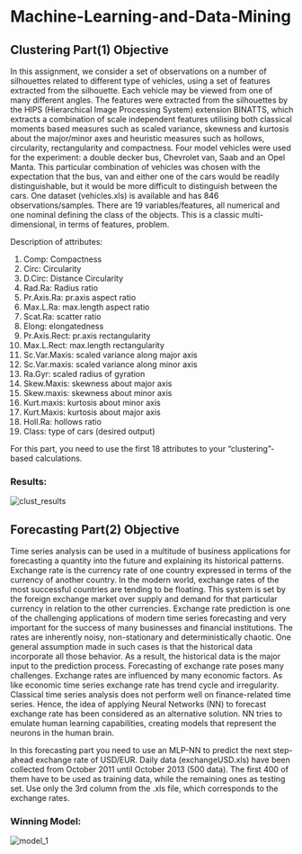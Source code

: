 # Machine-Learning-and-Data-Mining

## Clustering Part(1) Objective
In this assignment, we consider a set of observations on a number of silhouettes related to different type of vehicles, using a set of features extracted from the silhouette. Each vehicle may be viewed from one of many different angles. The features were extracted from the silhouettes by the HIPS (Hierarchical Image Processing System) extension BINATTS, which extracts a combination of scale independent features utilising both classical moments based measures such as scaled variance, skewness and kurtosis about the major/minor axes and heuristic measures such as hollows, circularity, rectangularity and compactness. Four model vehicles were used for the experiment: a double decker bus, Chevrolet van, Saab and an Opel Manta. This particular combination of vehicles was chosen with the expectation that the bus, van and either one of the cars would be readily distinguishable, but it would be more difficult to distinguish between the cars. One dataset (vehicles.xls) is available and has 846 observations/samples. There are 19 variables/features, all numerical and one nominal defining the class of the objects. This is a classic multi-dimensional, in terms of features, problem.

Description of attributes:
1. Comp: Compactness
2. Circ: Circularity
3. D.Circ: Distance Circularity
4. Rad.Ra: Radius ratio
5. Pr.Axis.Ra: pr.axis aspect ratio
6. Max.L.Ra: max.length aspect ratio
7. Scat.Ra: scatter ratio
8. Elong: elongatedness
9. Pr.Axis.Rect: pr.axis rectangularity
10. Max.L.Rect: max.length rectangularity
11. Sc.Var.Maxis: scaled variance along major axis
12. Sc.Var.maxis: scaled variance along minor axis
13. Ra.Gyr: scaled radius of gyration
14. Skew.Maxis: skewness about major axis
15. Skew.maxis: skewness about minor axis
16. Kurt.maxis: kurtosis about minor axis
17. Kurt.Maxis: kurtosis about major axis
18. Holl.Ra: hollows ratio
19. Class: type of cars (desired output)

For this part, you need to use the first 18 attributes to your “clustering”- based calculations.

### **Results:**
![clust_results](https://user-images.githubusercontent.com/66877247/183317658-d412be6a-dae6-492e-8bdb-3f7049b848b1.png)

## Forecasting Part(2) Objective
Time series analysis can be used in a multitude of business applications for forecasting a quantity into the future and explaining its historical patterns. Exchange rate is the currency rate of one country expressed in terms of the currency of another country. In the modern world, exchange rates of the most successful countries are tending to be floating. This system is set by the foreign exchange market over supply and demand for that particular currency in relation to the other currencies. Exchange rate prediction is one of the challenging applications of modern time series forecasting and very important for the success of many businesses and financial institutions. The rates are inherently noisy, non-stationary and deterministically chaotic. One general assumption made in such cases is that the historical data incorporate all those behavior. As a result, the historical data is the major input to the prediction process. Forecasting of exchange rate poses many challenges. Exchange rates are influenced by many economic factors. As like economic time series exchange rate has trend cycle and irregularity. Classical time series analysis does not perform well on finance-related time series. Hence, the idea of applying Neural Networks (NN) to forecast exchange rate has been considered as an alternative solution. NN tries to emulate human learning capabilities, creating models that represent the neurons in the human brain.

In this forecasting part you need to use an MLP-NN to predict the next step-ahead exchange rate of USD/EUR. Daily data (exchangeUSD.xls) have been collected from October 2011 until October 2013 (500 data). The first 400 of them have to be used as training data, while the remaining ones as testing set. Use only the 3rd column from the .xls file, which corresponds to the exchange rates.

### **Winning Model:**
![model_1](https://user-images.githubusercontent.com/66877247/183318088-b6f67cb8-c63b-48ea-8915-2393fef49de6.png)
